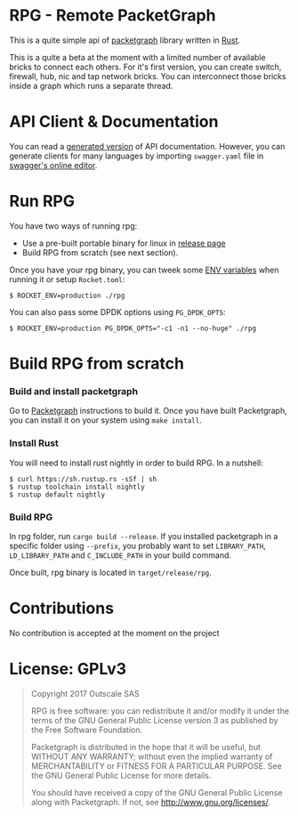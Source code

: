 # RPG - Remote PacketGraph

This is a quite simple api of [packetgraph](https://github.com/outscale/packetgraph) library written in [Rust](https://www.rust-lang.org/).

This is a quite a beta at the moment with a limited number of available bricks
to connect each others.
For it's first version, you can create switch, firewall, hub, nic and tap network bricks. You can interconnect those bricks inside a graph which runs a separate thread.

# API Client & Documentation

You can read a [generated version](https://osu.eu-west-2.outscale.com/jerome.jutteau/rpg/index.html) of API documentation. However, you can generate clients for many languages by importing `swagger.yaml` file in [swagger's online editor](http://editor.swagger.io).

# Run RPG
You have two ways of running rpg:
- Use a pre-built portable binary for linux in [release page](https://github.com/outscale/rpg/releases)
- Build RPG from scratch (see next section).

Once you have your rpg binary, you can tweek some [ENV variables](https://rocket.rs/guide/overview/#environment-variables) when running it or setup `Rocket.toml`:
```
$ ROCKET_ENV=production ./rpg
```

You can also pass some DPDK options using `PG_DPDK_OPTS`:
```
$ ROCKET_ENV=production PG_DPDK_OPTS="-c1 -n1 --no-huge" ./rpg
```

# Build RPG from scratch

### Build and install packetgraph

Go to [Packetgraph](https://github.com/outscale/packetgraph/) instructions to build it.
Once you have built Packetgraph, you can install it on your system using `make install`.

### Install Rust 
You will need to install rust nightly in order to build RPG.
In a nutshell:
```
$ curl https://sh.rustup.rs -sSf | sh
$ rustup toolchain install nightly
$ rustup default nightly
```

### Build RPG
In rpg folder, run `cargo build --release`. If you installed packetgraph in a specific folder using `--prefix`, you probably want to set `LIBRARY_PATH`, `LD_LIBRARY_PATH` and `C_INCLUDE_PATH` in your build command.

Once built, rpg binary is located in `target/release/rpg`.

# Contributions

No contribution is accepted at the moment on the project

# License: GPLv3

> Copyright 2017 Outscale SAS
>
> RPG is free software: you can redistribute it and/or modify
> it under the terms of the GNU General Public License version 3 as published
> by the Free Software Foundation.
>
> Packetgraph is distributed in the hope that it will be useful,
> but WITHOUT ANY WARRANTY; without even the implied warranty of
> MERCHANTABILITY or FITNESS FOR A PARTICULAR PURPOSE.  See the
> GNU General Public License for more details.
>
> You should have received a copy of the GNU General Public License
> along with Packetgraph.  If not, see <http://www.gnu.org/licenses/>.
